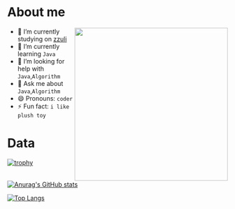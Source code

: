 # About me

<img src="https://raw.githubusercontent.com/abhisheknaiidu/abhisheknaiidu/master/code.gif" align="right" width="350" hight="350" >

- 🔭 I’m currently studying on [zzuli](http://www.zzuli.edu.cn/)
- 🌱 I’m currently learning `Java`
- 🤔 I’m looking for help with `Java`,`Algorithm`
- 💬 Ask me about `Java`,`Algorithm`
- 😄 Pronouns: `coder`
- ⚡ Fun fact: `i like plush toy`  

# Data

[![trophy](https://github-profile-trophy.vercel.app/?username=meteor-z)](http://liuzechen.top)


[![Anurag's GitHub stats](https://github-readme-stats.vercel.app/api?username=meteor-z)](http://liuzechen.top)

[![Top Langs](https://github-readme-stats.vercel.app/api/top-langs/?username=anuraghazra&layout=compact)](http://liuzechen.top)
